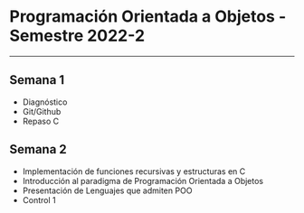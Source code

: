 # Programación Orientada a Objetos - Semestre 2022-2
---

## Semana 1
- Diagnóstico
- Git/Github
- Repaso C

## Semana 2
- Implementación de funciones recursivas y estructuras en C
- Introducción al paradigma de Programación Orientada a Objetos
- Presentación de Lenguajes que admiten POO
- Control 1

